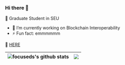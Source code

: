 ### Hi there 👋

<!--
**focuseds/focuseds** is a ✨ _special_ ✨ repository because its `README.md` (this file) appears on your GitHub profile.

Here are some ideas to get you started:

- 🔭 I’m currently working on ...
- 🌱 I’m currently learning ...
- 👯 I’m looking to collaborate on ...
- 🤔 I’m looking for help with ...
- 💬 Ask me about ...
- 📫 How to reach me: ...
- 😄 Pronouns: ...
- ⚡ Fun fact: ...
-->

🧒 Graduate Student in SEU

- 🔭 I’m currently working on Blockchain Interoperability
- ⚡ Fun fact: emmmmmm

📍 [HERE](https://focuseds.github.io/)

<!-- <img src="https://github-readme-stats.vercel.app/api?username=focuseds&show_icons=true"> -->

| <img align="center" src="https://github-readme-stats.vercel.app/api?username=focuseds&show_icons=true&include_all_commits=true&theme=aura&hide_border=true&include_all_commits=true&count_private=true" alt="focuseds's github stats" /> | <img align="center" src="https://github-readme-stats.vercel.app/api/top-langs/?username=focuseds&layout=compact&theme=aura&hide_border=true&exclude_repo=focuseds.github.io" /> |
| ------------- | ------------- |
